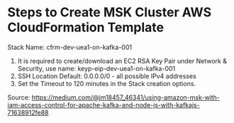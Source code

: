 # Steps to Create MSK Cluster AWS CloudFormation Template 

Stack Name: cfrm-dev-uea1-on-kafka-001
1. It is required to create/download an EC2 RSA Key Pair under Network & Security, use name: keyp-eip-dev-uea1-on-kafka-001
2. SSH Location Default: 0.0.0.0/0 - all possible IPv4 addresses
3. Set the Timeout to 120 minutes in the Stack creation options.

Source: https://medium.com/@jm18457_46341/using-amazon-msk-with-iam-access-control-for-apache-kafka-and-node-js-with-kafkajs-71638912fe88

